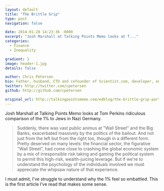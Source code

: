 ```yaml
---
layout: default
title: "The Brittle Grip"
type: post
navigation: false

date: 2014-01-28 14:23:36 -0800
excerpt: "Josh Marshall at Talking Points Memo looks at T..."
categories:
  - Finance
  - Inequality

gradient: 1
image: header-1.jpg
details: false

author: Chris Petersen
bio: Father, husband, CTO and cofounder of Scientist.com, developer, entrepreneur and technologist.
twitter: http://twitter.com/cpetersen
github: http://github.com/cpetersen

original_url: http://talkingpointsmemo.com/edblog/the-brittle-grip-part-2
---
```



 Josh Marshall at Talking Points Memo looks at Tom Perkins ridiculous comparison of the 1% to Jews in Nazi Germany. 

 >  Suddenly, there was vast public animus at "Wall Street" and the Big Banks, exacerbated massively by the politics of the bailout. And not just from the left but from the right too, though in a different form. Pretty deserved on many levels: the financial sector, the figurative "Wall Street", had come close to crashing the global economic system by a mix of irresponsible risk taking and gaming the political system to permit this high-risk, wealth-juicing leverage. But if we're to understand the psychology of the individuals involved we must appreciate the whipsaw nature of that experience. 

 I must admit, I've struggle to understand why the 1% feel so embattled. This is the first article I’ve read that makes some sense. 
